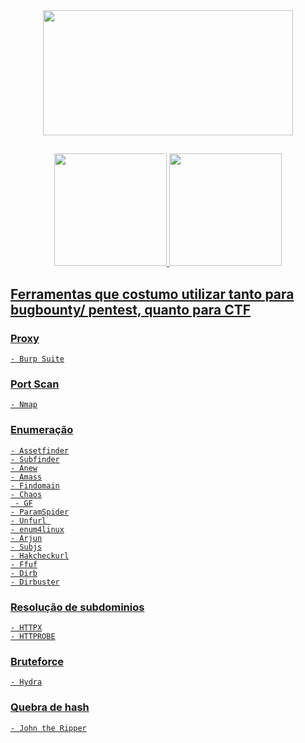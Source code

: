  
<div align="center">
    <img src="https://c.tenor.com/G465PtI9pbYAAAAC/critical-ops-we-do-a-little-trolling.gif" width="400" height="200" />
  </div>

 ##
 
<div align="center">
  <a href="https://github.com/leofrangello">
  <img height="180em" src="https://github-readme-stats.vercel.app/api?username=leofrangello&show_icons=true&theme=vision-friendly-dark&include_all_commits=true&count_private=true"/>
    <img height="180em" src="https://github-readme-stats.vercel.app/api/top-langs/?username=leofrangello&layout=compact&langs_count=7&theme=dark"/>
</div>
 
## Ferramentas que costumo utilizar tanto para bugbounty/ pentest, quanto para CTF
 
  ### Proxy
    - Burp Suite
  ### Port Scan 
    - Nmap
 
  ### Enumeração
    - Assetfinder
    - Subfinder
    - Anew
    - Amass
    - Findomain
    - Chaos
     - GF
    - ParamSpider
    - Unfurl 
    - enum4linux
    - Arjun
    - Subjs
    - Hakcheckurl
    - Ffuf
    - Dirb
    - Dirbuster
 
  ### Resolução de subdominios 
    - HTTPX
    - HTTPROBE
    
 ### Bruteforce
    - Hydra
 ### Quebra de hash
    - John the Ripper
  
 
